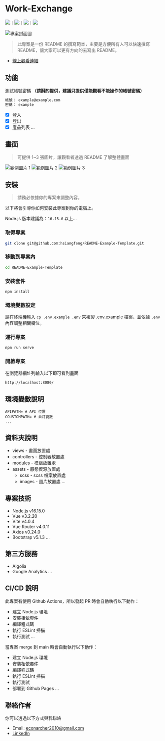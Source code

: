 # Work-Exchange
<!-- 底下標籤來源參考寫法可至：https://github.com/Envoy-VC/awesome-badges#github-stats -->

![](https://img.shields.io/github/stars/hsiangfeng/README-Example-Template.svg)｜![](https://img.shields.io/github/forks/hsiangfeng/README-Example-Template.svg)｜![](https://img.shields.io/github/issues-pr/hsiangfeng/README-Example-Template.svg)｜![](https://img.shields.io/github/issues/hsiangfeng/README-Example-Template.svg)

![專案封面圖](https://fakeimg.pl/500/)

> 此專案是一份 README 的撰寫範本，主要是方便所有人可以快速撰寫 README，讓大家可以更有方向的去寫出 README。

- [線上觀看連結](https://israynotarray.com/)

## 功能

測試帳號密碼 **（請斟酌提供，建議只提供僅能觀看不能操作的帳號密碼）**

```bash
帳號： example@example.com
密碼： example
```

- [x] 登入
- [x] 登出
- [x] 產品列表
...

## 畫面

> 可提供 1~3 張圖片，讓觀看者透過 README 了解整體畫面

![範例圖片 1](https://fakeimg.pl/500/)
![範例圖片 2](https://fakeimg.pl/500/)
![範例圖片 3](https://fakeimg.pl/500/)

## 安裝

> 請務必依據你的專案來調整內容。

以下將會引導你如何安裝此專案到你的電腦上。

Node.js 版本建議為：`16.15.0` 以上...

### 取得專案

```bash
git clone git@github.com:hsiangfeng/README-Example-Template.git
```

### 移動到專案內

```bash
cd README-Example-Template
```

### 安裝套件

```bash
npm install
```

### 環境變數設定

請在終端機輸入 `cp .env.example .env` 來複製 .env.example 檔案，並依據 `.env` 內容調整相關欄位。

### 運行專案

```bash
npm run serve
```

### 開啟專案

在瀏覽器網址列輸入以下即可看到畫面

```bash
http://localhost:8080/
```

## 環境變數說明

```env
APIPATH= # API 位置
COUSTOMPATH= # 自訂變數
...
```

## 資料夾說明

- views - 畫面放置處
- controllers - 控制器放置處
- modules - 模組放置處
- assets - 靜態資源放置處
  - scss - scss 檔案放置處
  - images - 圖片放置處
...

## 專案技術

- Node.js v16.15.0
- Vue v3.2.20
- Vite v4.0.4
- Vue Router v4.0.11
- Axios v0.24.0
- Bootstrap v5.1.3
...

## 第三方服務

- Algolia
- Google Analytics
...

## CI/CD 說明

此專案有使用 Github Actions，所以發起 PR 時會自動執行以下動作：

- 建立 Node.js 環境
- 安裝相依套件
- 編譯程式碼
- 執行 ESLint 掃描
- 執行測試
...

當專案 merge 到 main 時會自動執行以下動作：

- 建立 Node.js 環境
- 安裝相依套件
- 編譯程式碼
- 執行 ESLint 掃描
- 執行測試
- 部署到 Github Pages
...

## 聯絡作者

你可以透過以下方式與我聯絡

- Email: econarcher2010@gmail.com
- [LinkedIn](https://www.linkedin.com/in/archerkeepgoing12/)
